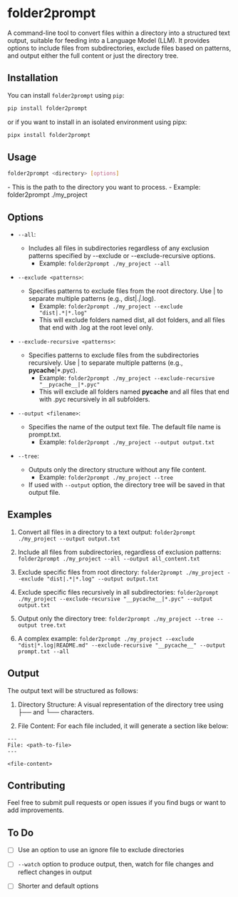 # folder2prompt

A command-line tool to convert files within a directory into a structured text output, suitable for feeding into a Language Model (LLM). It provides options to include files from subdirectories, exclude files based on patterns, and output either the full content or just the directory tree.

## Installation

You can install `folder2prompt` using `pip`:

```bash
pip install folder2prompt
```

or if you want to install in an isolated environment using pipx:

```bash
pipx install folder2prompt
```

## Usage

```bash
folder2prompt <directory> [options]
```

<directory>
- This is the path to the directory you want to process.
    - Example: folder2prompt ./my_project

## Options
- `--all`:
    - Includes all files in subdirectories regardless of any exclusion patterns specified by --exclude or --exclude-recursive options.
        - Example: `folder2prompt ./my_project --all`

- `--exclude <patterns>`:
    - Specifies patterns to exclude files from the root directory. Use | to separate multiple patterns (e.g., dist|.*|*.log).
        - Example: `folder2prompt ./my_project --exclude "dist|.*|*.log"`
        - This will exclude folders named dist, all dot folders, and all files that end with .log at the root level only.

- `--exclude-recursive <patterns>`:
    - Specifies patterns to exclude files from the subdirectories recursively. Use | to separate multiple patterns (e.g., __pycache__|*.pyc).
        - Example: `folder2prompt ./my_project --exclude-recursive "__pycache__|*.pyc"`
        - This will exclude all folders named __pycache__ and all files that end with .pyc recursively in all subfolders.

- `--output <filename>`:
    - Specifies the name of the output text file. The default file name is prompt.txt.
        - Example: `folder2prompt ./my_project --output output.txt`

- `--tree`:
    - Outputs only the directory structure without any file content.
        - Example: `folder2prompt ./my_project --tree`
    - If used with `--output` option, the directory tree will be saved in that output file.

## Examples

1. Convert all files in a directory to a text output:
`folder2prompt ./my_project --output output.txt`

2. Include all files from subdirectories, regardless of exclusion patterns:
`folder2prompt ./my_project --all --output all_content.txt`

3. Exclude specific files from root directory:
`folder2prompt ./my_project --exclude "dist|.*|*.log" --output output.txt`

4. Exclude specific files recursively in all subdirectories:
`folder2prompt ./my_project --exclude-recursive "__pycache__|*.pyc" --output output.txt`

5. Output only the directory tree:
`folder2prompt ./my_project --tree --output tree.txt`

6. A complex example:
`folder2prompt ./my_project --exclude "dist|*.log|README.md" --exclude-recursive "__pycache__" --output prompt.txt --all`

## Output
The output text will be structured as follows:

1. Directory Structure:
A visual representation of the directory tree using ├── and └── characters.

2. File Content:
For each file included, it will generate a section like below:

```
---
File: <path-to-file>
---

<file-content>
```

## Contributing
Feel free to submit pull requests or open issues if you find bugs or want to add improvements.

## To Do 
- [ ] Use an option to use an ignore file to exclude directories
- [ ] `--watch` option to produce output, then, watch for file changes and reflect changes in output
- [ ] Shorter and default options



